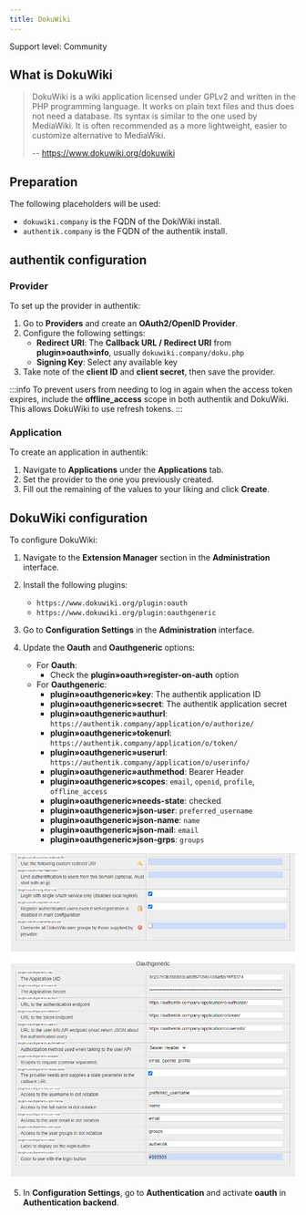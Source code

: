 ```yaml
---
title: DokuWiki
---
```


<span class="badge badge--secondary">Support level: Community</span>

## What is DokuWiki

> DokuWiki is a wiki application licensed under GPLv2 and written in the PHP programming language. It works on plain text files and thus does not need a database. Its syntax is similar to the one used by MediaWiki. It is often recommended as a more lightweight, easier to customize alternative to MediaWiki.
>
> -- https://www.dokuwiki.org/dokuwiki

## Preparation

The following placeholders will be used:
- `dokuwiki.company` is the FQDN of the DokiWiki install.
- `authentik.company` is the FQDN of the authentik install.

## authentik configuration

### Provider

To set up the provider in authentik:

1. Go to **Providers** and create an **OAuth2/OpenID Provider**.
2. Configure the following settings:
   - **Redirect URI**: The **Callback URL / Redirect URI** from **plugin»oauth»info**, usually `dokuwiki.company/doku.php`
   - **Signing Key**: Select any available key
3. Take note of the **client ID** and **client secret**, then save the provider.

:::info
To prevent users from needing to log in again when the access token expires, include the **offline_access** scope in both authentik and DokuWiki. This allows DokuWiki to use refresh tokens.
:::

### Application

To create an application in authentik:

1. Navigate to **Applications** under the **Applications** tab.
2. Set the provider to the one you previously created.
3. Fill out the remaining of the values to your liking and click **Create**.


## DokuWiki configuration

To configure DokuWiki:

1. Navigate to the **Extension Manager** section in the **Administration** interface.
2. Install the following plugins:
   - `https://www.dokuwiki.org/plugin:oauth`
   - `https://www.dokuwiki.org/plugin:oauthgeneric`

3. Go to **Configuration Settings** in the **Administration** interface.
4. Update the **Oauth** and **Oauthgeneric** options:
   - For **Oauth**:
     - Check the **plugin»oauth»register-on-auth** option
   - For **Oauthgeneric**:
     - **plugin»oauthgeneric»key**: The authentik application ID
     - **plugin»oauthgeneric»secret**: The authentik application secret
     - **plugin»oauthgeneric»authurl**: `https://authentik.company/application/o/authorize/`
     - **plugin»oauthgeneric»tokenurl**: `https://authentik.company/application/o/token/`
     - **plugin»oauthgeneric»userurl**: `https://authentik.company/application/o/userinfo/`
     - **plugin»oauthgeneric»authmethod**: Bearer Header
     - **plugin»oauthgeneric»scopes**: `email`, `openid`, `profile`, `offline_access`
     - **plugin»oauthgeneric»needs-state**: checked
     - **plugin»oauthgeneric»json-user**: `preferred_username`
     - **plugin»oauthgeneric»json-name**: `name`
     - **plugin»oauthgeneric»json-mail**: `email`
     - **plugin»oauthgeneric»json-grps**: `groups`

![](./dokuwiki_oauth_generic.png)

5. In **Configuration Settings**, go to **Authentication** and activate **oauth** in **Authentication backend**.
